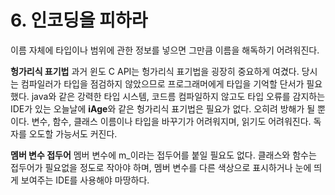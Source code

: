 # 6. 인코딩을 피하라

이름 자체에 타입이나 범위에 관한 정보를 넣으면 그만큼 이름을 해독하기 어려워진다.

**헝가리식 표기법** 과거 윈도 C API는 헝가리식 표기법을 굉장히 중요하게 여겼다. 당시는 컴파일러가 타입을 점검하지 않았으므로 프로그래머에게 타입을 기억할 단서가 필요했다. java와 같은 강력한 타입 시스템, 코드름 컴파일하지 않고도 타입 오류를 감지하는 IDE가 있는 오늘날에 **iAge**와 같은 헝가리식 표기법은 필요가 없다. 오히려 방해가 될 뿐이다. 변수, 함수, 클래스 이름이나 타입을 바꾸기가 어려워지며, 읽기도 어려워진다. 독자를 오도할 가능서도 커진다.

**멤버 변수 접두어** 멤버 변수에 m\_이라는 접두어를 붙일 필요도 없다. 클래스와 함수는 접두어가 필요없을 정도로 작아야 하며, 멤버 변수를 다른 색상으로 표시하거나 눈에 띄게 보여주는 IDE를 사용해야 마땅하다.


